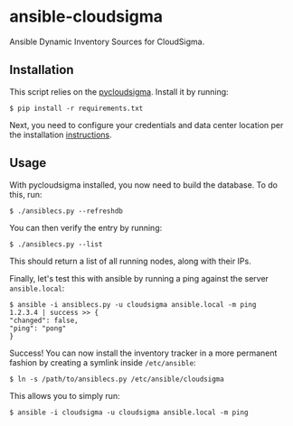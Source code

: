 # ansible-cloudsigma

Ansible Dynamic Inventory Sources for CloudSigma.

## Installation

This script relies on the [pycloudsigma](https://github.com/cloudsigma/pycloudsigma). Install it by running:

    $ pip install -r requirements.txt

Next, you need to configure your credentials and data center location per the installation [instructions](https://github.com/cloudsigma/pycloudsigma#config-file).

## Usage

With pycloudsigma installed, you now need to build the database. To do this, run:

    $ ./ansiblecs.py --refreshdb

You can then verify the entry by running:

    $ ./ansiblecs.py --list

This should return a list of all running nodes, along with their IPs.

Finally, let's test this with ansible by running a ping against the server `ansible.local`:

    $ ansible -i ansiblecs.py -u cloudsigma ansible.local -m ping
    1.2.3.4 | success >> {
    "changed": false,
    "ping": "pong"
    }

Success! You can now install the inventory tracker in a more permanent fashion by creating a symlink inside `/etc/ansible`:

    $ ln -s /path/to/ansiblecs.py /etc/ansible/cloudsigma

This allows you to simply run:

    $ ansible -i cloudsigma -u cloudsigma ansible.local -m ping


